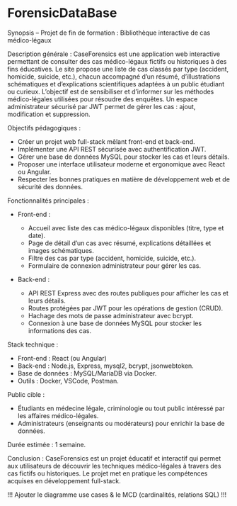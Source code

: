 # ForensicDataBase

Synopsis – Projet de fin de formation : Bibliothèque interactive de cas médico-légaux

Description générale :
CaseForensics est une application web interactive permettant de consulter des cas médico-légaux fictifs ou historiques à des fins éducatives. Le site propose une liste de cas classés par type (accident, homicide, suicide, etc.), chacun accompagné d’un résumé, d’illustrations schématiques et d’explications scientifiques adaptées à un public étudiant ou curieux. L’objectif est de sensibiliser et d’informer sur les méthodes médico-légales utilisées pour résoudre des enquêtes. Un espace administrateur sécurisé par JWT permet de gérer les cas : ajout, modification et suppression.

Objectifs pédagogiques :
- Créer un projet web full-stack mêlant front-end et back-end.
- Implémenter une API REST sécurisée avec authentification JWT.
- Gérer une base de données MySQL pour stocker les cas et leurs détails.
- Proposer une interface utilisateur moderne et ergonomique avec React ou Angular.
- Respecter les bonnes pratiques en matière de développement web et de sécurité des données.

Fonctionnalités principales :
- Front-end :
  - Accueil avec liste des cas médico-légaux disponibles (titre, type et date).
  - Page de détail d’un cas avec résumé, explications détaillées et images schématiques.
  - Filtre des cas par type (accident, homicide, suicide, etc.).
  - Formulaire de connexion administrateur pour gérer les cas.

- Back-end :
  - API REST Express avec des routes publiques pour afficher les cas et leurs détails.
  - Routes protégées par JWT pour les opérations de gestion (CRUD).
  - Hachage des mots de passe administrateur avec bcrypt.
  - Connexion à une base de données MySQL pour stocker les informations des cas.

Stack technique :
- Front-end : React (ou Angular)
- Back-end : Node.js, Express, mysql2, bcrypt, jsonwebtoken.
- Base de données : MySQL/MariaDB via Docker.
- Outils : Docker, VSCode, Postman.

Public cible :
- Étudiants en médecine légale, criminologie ou tout public intéressé par les affaires médico-légales.
- Administrateurs (enseignants ou modérateurs) pour enrichir la base de données.

Durée estimée : 1 semaine.

Conclusion :
CaseForensics est un projet éducatif et interactif qui permet aux utilisateurs de découvrir les techniques médico-légales à travers des cas fictifs ou historiques. Le projet met en pratique les compétences acquises en développement full-stack.


!!! Ajouter le diagramme use cases & le MCD (cardinalités, relations SQL) !!!